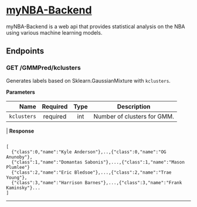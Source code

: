 # [myNBA-Backend](https://boiling-shelf-26276.herokuapp.com)



myNBA-Backend is a web api that provides statistical analysis on the NBA using various machine learning models.

## Endpoints


### GET /GMMPred/kclusters
Generates labels based on Sklearn.GaussianMixture with `kclusters`.

**Parameters**

|          Name | Required |  Type   | Description                                                                                                                                                           |
| -------------:|:--------:|:-------:| --------------------------------------------------------------------------------------------------------------------------------------------------------------------- |
|     `kclusters` | required | int  | Number of clusters for GMM.     
| 
**Response**

```

[
  {"class":0,"name":"Kyle Anderson"},..,{"class":0,"name":"OG Anunoby"},
  {"class":1,"name":"Domantas Sabonis"},...,{"class":1,"name":"Mason Plumlee"}
  {"class":2,"name":"Eric Bledsoe"},...,{"class":2,"name":"Trae Young"},
  {"class":3,"name":"Harrison Barnes"},...,{"class":3,"name":"Frank Kaminsky"}...
]
```
___


